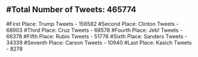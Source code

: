 #Total Number of Tweets: 465774 
---
#First Place: Trump Tweets - 156582
#Second Place: Clinton Tweets - 68903
#Third Place: Cruz Tweets - 68578
#Fourth Place: Jeb! Tweets - 66378
#Fifth Place: Rubio Tweets - 51776
#Sixth Place: Sanders Tweets - 34339
#Seventh Place: Carson Tweets - 10940
#Last Place: Kasich Tweets - 8278
